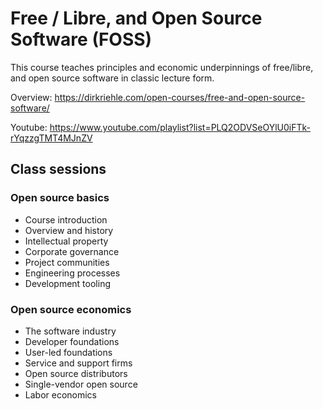 # Free / Libre, and Open Source Software (FOSS)

This course teaches principles and economic underpinnings of free/libre, and open source software in classic lecture form.

Overview: https://dirkriehle.com/open-courses/free-and-open-source-software/

Youtube: https://www.youtube.com/playlist?list=PLQ2ODVSeOYlU0iFTk-rYqzzgTMT4MJnZV

## Class sessions

### Open source basics

- Course introduction
- Overview and history
- Intellectual property
- Corporate governance
- Project communities
- Engineering processes
- Development tooling

### Open source economics

- The software industry
- Developer foundations
- User-led foundations
- Service and support firms
- Open source distributors
- Single-vendor open source
- Labor economics
